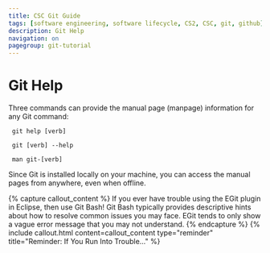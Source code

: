 ```yaml
---
title: CSC Git Guide
tags: [software engineering, software lifecycle, CS2, CSC, git, github]
description: Git Help
navigation: on
pagegroup: git-tutorial
---
```


# Git Help
Three commands can provide the manual page (manpage) information for any Git command:

     git help [verb]
	 
     git [verb] --help

     man git-[verb]

Since Git is installed locally on your machine, you can access the manual pages from anywhere, even when offline.

{% capture callout_content %}
If you ever have trouble using the EGit plugin in Eclipse, then use Git Bash! Git Bash typically provides descriptive hints about how to resolve common issues you may face. EGit tends to only show a vague error message that you may not understand.
{% endcapture %}
{% include callout.html content=callout_content type="reminder" title="Reminder: If You Run Into Trouble..." %}
